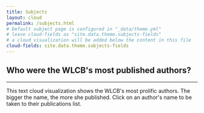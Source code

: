 ```yaml
---
title: Subjects
layout: cloud
permalink: /subjects.html
# Default subject page is configured in "_data/theme.yml"
# leave cloud-fields as "site.data.theme.subjects-fields"
# a cloud visualization will be added below the content in this file
cloud-fields: site.data.theme.subjects-fields
---
```


## Who were the WLCB's most published authors?
***
This text cloud visualization shows the WLCB's most prolific authors. The bigger the name, the more she published. Click on an author's name to be taken to their publications list.

